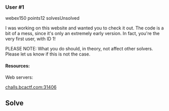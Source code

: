 
### User #1

webex150 points12 solvesUnsolved

I was working on this website and wanted you to check it out. The code is a bit of a mess, since it's only an extremely early version. In fact, you're the very first user, with ID 1!

PLEASE NOTE: What you do should, in theory, not affect other solvers. Please let us know if this is not the case.

#### Resources:

Web servers:

[challs.bcactf.com:31406](http://challs.bcactf.com:31406/)

## Solve

